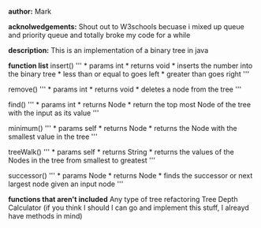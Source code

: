 **author:** Mark

**acknolwedgements:** Shout out to W3schools becuase i mixed up queue and priority queue and totally broke my code for a while

**description:** This is an implementation of a binary tree in java

**function list**
insert()
'''
     * params int
     * returns void
     * inserts the number into the binary tree
     * less than or equal to goes left
     * greater than goes right
'''

remove()
'''
     * params int
     * returns void
     * deletes a node from the tree
'''

find()
'''
     * params int
     * returns Node
     * return the top most Node of the tree with the input as its value
'''

minimum()
'''
     * params self
     * returns Node
     * returns the Node with the smallest value in the tree
'''

treeWalk()
'''
     * params self
     * returns String
     * returns the values of the Nodes in the tree from smallest to greatest
'''

successor()
'''
     * params Node
     * returns Node
     * finds the successor or next largest node given an input node
'''

**functions that aren't included**
Any type of tree refactoring
Tree Depth Calculator
(if you think I should I can go and implement this stuff, I alreayd have methods in mind)
